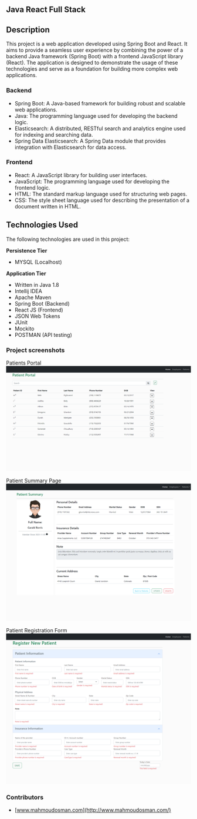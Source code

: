 ## Java React Full Stack 


## Description

This project is a web application developed using Spring Boot and React. It aims to provide a seamless user experience by combining the power of a backend Java framework (Spring Boot) with a frontend JavaScript library (React). The application is designed to demonstrate the usage of these technologies and serve as a foundation for building more complex web applications.



### Backend
- Spring Boot: A Java-based framework for building robust and scalable web applications.
- Java: The programming language used for developing the backend logic.
- Elasticsearch: A distributed, RESTful search and analytics engine used for indexing and searching data.
- Spring Data Elasticsearch: A Spring Data module that provides integration with Elasticsearch for data access.

### Frontend
- React: A JavaScript library for building user interfaces.
- JavaScript: The programming language used for developing the frontend logic.
- HTML: The standard markup language used for structuring web pages.
- CSS: The style sheet language used for describing the presentation of a document written in HTML.


## Technologies Used

The following technologies are used in this project:

**Persistence Tier**
- MYSQL (Localhost)

**Application Tier**
- Written in Java 1.8
- Intellij IDEA
- Apache Maven
- Spring Boot (Backend)
- React JS (Frontend)
- JSON Web Tokens
- JUnit
- Mockito
- POSTMAN (API testing)





### Project screenshots


 Patients Portal
![ERD Schema Design](https://github.com/MahmoudAhmadOsman/springboot-react-esm/blob/master/frontend/public/images/patient-list.png)

Patient Summary Page
![ERD Schema Design](https://github.com/MahmoudAhmadOsman/springboot-react-esm/blob/master/frontend/public/images/patien-summary-page.png)

Patient Registration Form
![ERD Schema Design](https://github.com/MahmoudAhmadOsman/springboot-react-esm/blob/master/frontend/public/images/patient-registration-form.png)

 

### Contributors
- [www.mahmoudosman.com](http://www.mahmoudosman.com/)
